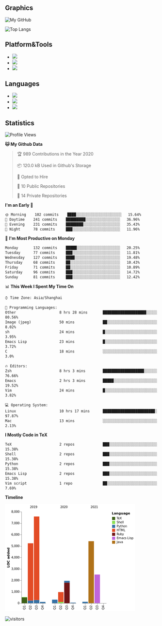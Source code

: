 ## Graphics

![My GitHub](https://github-readme-stats.vercel.app/api?username=SteamedFish&count_private=true&show_icons=true&theme=buefy&include_all_commits=false)

![Top Langs](https://github-readme-stats.vercel.app/api/top-langs/?username=SteamedFish&theme=buefy&hide=ruby&count_private=true&show_icons=true&layout=compact)

## Platform&Tools

* [![](https://img.shields.io/badge/ArchLinux--purple?style=flat-square&logo=ArchLinux)](https://www.archlinux.org/)
* [![](https://img.shields.io/badge/Gentoo-testing-purple?style=flat-square&logo=Gentoo)](https://www.gentoo.org/)
* [![](https://img.shields.io/badge/Doom%20Emacs-28-blue?style=flat-square&logo=Gnu%20emacs&logoColor=white)](https://www.gnu.org/software/emacs/)

## Languages

* [![](https://img.shields.io/badge/-Python-3776AB?style=flat-square&logo=python&logoColor=white)](https://www.python.org/)
* [![](https://img.shields.io/badge/-Bash-00ADD8?style=flat-square&logo=Gnu-bash&logoColor=white)](https://www.gnu.org/software/bash/)
* [![](https://img.shields.io/badge/-Go-00ADD8?style=flat-square&logo=go&logoColor=white)](https://golang.org/)

## Statistics

<!--START_SECTION:waka-->
![Profile Views](http://img.shields.io/badge/Profile%20Views-8-blue)

**🐱 My Github Data** 

> 🏆 989 Contributions in the Year 2020
 > 
> 📦 120.0 kB Used in Github's Storage 
 > 
> 💼 Opted to Hire
 > 
> 📜 10 Public Repositories 
 > 
> 🔑 14 Private Repositories  

**I'm an Early 🐤** 

```text
🌞 Morning    102 commits    ████░░░░░░░░░░░░░░░░░░░░░   15.64% 
🌆 Daytime    241 commits    █████████░░░░░░░░░░░░░░░░   36.96% 
🌃 Evening    231 commits    ████████░░░░░░░░░░░░░░░░░   35.43% 
🌙 Night      78 commits     ███░░░░░░░░░░░░░░░░░░░░░░   11.96%

```
📅 **I'm Most Productive on Monday** 

```text
Monday       132 commits    █████░░░░░░░░░░░░░░░░░░░░   20.25% 
Tuesday      77 commits     ███░░░░░░░░░░░░░░░░░░░░░░   11.81% 
Wednesday    127 commits    ████░░░░░░░░░░░░░░░░░░░░░   19.48% 
Thursday     68 commits     ██░░░░░░░░░░░░░░░░░░░░░░░   10.43% 
Friday       71 commits     ██░░░░░░░░░░░░░░░░░░░░░░░   10.89% 
Saturday     96 commits     ███░░░░░░░░░░░░░░░░░░░░░░   14.72% 
Sunday       81 commits     ███░░░░░░░░░░░░░░░░░░░░░░   12.42%

```


📊 **This Week I Spent My Time On** 

```text
⌚︎ Time Zone: Asia/Shanghai

💬 Programming Languages: 
Other                    8 hrs 28 mins       ████████████████████░░░░░   80.56% 
Image (jpeg)             50 mins             ██░░░░░░░░░░░░░░░░░░░░░░░   8.02% 
sh                       24 mins             █░░░░░░░░░░░░░░░░░░░░░░░░   3.95% 
Emacs Lisp               23 mins             █░░░░░░░░░░░░░░░░░░░░░░░░   3.72% 
C                        18 mins             ░░░░░░░░░░░░░░░░░░░░░░░░░   3.0%

🔥 Editors: 
Zsh                      8 hrs 3 mins        ███████████████████░░░░░░   76.66% 
Emacs                    2 hrs 3 mins        █████░░░░░░░░░░░░░░░░░░░░   19.52% 
Vim                      24 mins             █░░░░░░░░░░░░░░░░░░░░░░░░   3.82%

💻 Operating System: 
Linux                    10 hrs 17 mins      ████████████████████████░   97.87% 
Mac                      13 mins             ░░░░░░░░░░░░░░░░░░░░░░░░░   2.13%

```

**I Mostly Code in TeX** 

```text
TeX                      2 repos             ███░░░░░░░░░░░░░░░░░░░░░░   15.38% 
Shell                    2 repos             ███░░░░░░░░░░░░░░░░░░░░░░   15.38% 
Python                   2 repos             ███░░░░░░░░░░░░░░░░░░░░░░   15.38% 
Emacs Lisp               2 repos             ███░░░░░░░░░░░░░░░░░░░░░░   15.38% 
Vim script               1 repo              ██░░░░░░░░░░░░░░░░░░░░░░░   7.69%

```


**Timeline**

![Chart not found](https://raw.githubusercontent.com/SteamedFish/SteamedFish/master/charts/bar_graph.png) 


<!--END_SECTION:waka-->

![visitors](https://visitor-badge.laobi.icu/badge?page_id=SteamedFish.SteamedFish)

